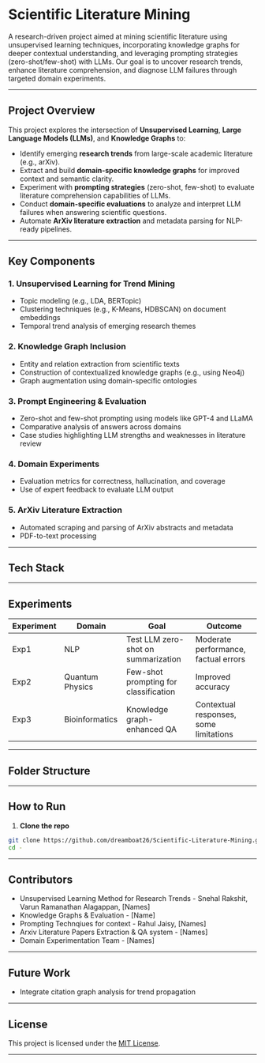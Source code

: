 # Scientific Literature Mining 

A research-driven project aimed at mining scientific literature using unsupervised learning techniques, incorporating knowledge graphs for deeper contextual understanding, and leveraging prompting strategies (zero-shot/few-shot) with LLMs. Our goal is to uncover research trends, enhance literature comprehension, and diagnose LLM failures through targeted domain experiments.

---

## Project Overview

This project explores the intersection of **Unsupervised Learning**, **Large Language Models (LLMs)**, and **Knowledge Graphs** to:

- Identify emerging **research trends** from large-scale academic literature (e.g., arXiv).
- Extract and build **domain-specific knowledge graphs** for improved context and semantic clarity.
- Experiment with **prompting strategies** (zero-shot, few-shot) to evaluate literature comprehension capabilities of LLMs.
- Conduct **domain-specific evaluations** to analyze and interpret LLM failures when answering scientific questions.
- Automate **ArXiv literature extraction** and metadata parsing for NLP-ready pipelines.

---

## Key Components

### 1. Unsupervised Learning for Trend Mining
- Topic modeling (e.g., LDA, BERTopic)
- Clustering techniques (e.g., K-Means, HDBSCAN) on document embeddings
- Temporal trend analysis of emerging research themes

### 2. Knowledge Graph Inclusion
- Entity and relation extraction from scientific texts
- Construction of contextualized knowledge graphs (e.g., using Neo4j)
- Graph augmentation using domain-specific ontologies

### 3. Prompt Engineering & Evaluation
- Zero-shot and few-shot prompting using models like GPT-4 and LLaMA
- Comparative analysis of answers across domains
- Case studies highlighting LLM strengths and weaknesses in literature review

### 4. Domain Experiments
- Evaluation metrics for correctness, hallucination, and coverage
- Use of expert feedback to evaluate LLM output

### 5. ArXiv Literature Extraction
- Automated scraping and parsing of ArXiv abstracts and metadata
- PDF-to-text processing 

---

## Tech Stack


---

## Experiments

| Experiment | Domain          | Goal                                | Outcome                              |
|-----------|------------------|-------------------------------------|--------------------------------------|
| Exp1      | NLP              | Test LLM zero-shot on summarization | Moderate performance, factual errors |
| Exp2      | Quantum Physics  | Few-shot prompting for classification | Improved accuracy                  |
| Exp3      | Bioinformatics   | Knowledge graph-enhanced QA         | Contextual responses, some limitations |

---

## Folder Structure

---

## How to Run

1. **Clone the repo**
```bash
git clone https://github.com/dreamboat26/Scientific-Literature-Mining.git
cd -
```

---

## Contributors

- Unsupervised Learning Method for Research Trends - Snehal Rakshit, Varun Ramanathan Alagappan, [Names]
- Knowledge Graphs & Evaluation - [Name] 
- Prompting Technqiues for context - Rahul Jaisy, [Names]
- Arxiv Literature Papers Extraction & QA system - [Names]
- Domain Experimentation Team - [Names]  

---

## Future Work

- Integrate citation graph analysis for trend propagation

---

## License

This project is licensed under the [MIT License](LICENSE).

---
